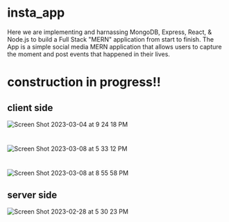 # insta_app
Here we are implementing and harnassing MongoDB, Express, React, & Node.js to build a Full Stack "MERN" application from start to finish. The App is a simple social media MERN application that allows users to capture the moment and post events that happened in their lives.
# construction in progress!!
## client side
![Screen Shot 2023-03-04 at 9 24 18 PM](https://user-images.githubusercontent.com/72527380/222938235-0a123a35-4e18-4ff7-99d9-c721ab419d40.png)
#
![Screen Shot 2023-03-08 at 5 33 12 PM](https://user-images.githubusercontent.com/72527380/223866610-06399f41-7e00-4dc2-949b-6c76beafbe6b.png)
#
![Screen Shot 2023-03-08 at 8 55 58 PM](https://user-images.githubusercontent.com/72527380/223895622-61d2e095-9838-4807-9e0a-a963e528a288.png)
## server side
![Screen Shot 2023-02-28 at 5 30 23 PM](https://user-images.githubusercontent.com/72527380/221996365-15ad61c8-7a8d-4cdf-aae9-09c12ec9822b.png)
